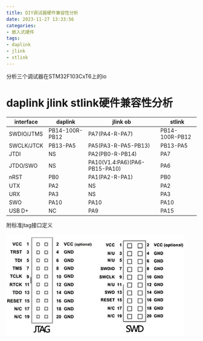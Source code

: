 ```yaml
---
title: DIY调试器硬件兼容性分析
date: 2023-11-27 13:33:56
categories:
- 嵌入式硬件
tags:
- daplink
- jlink
- stlink
---
```


分析三个调试器在STM32F103CxT6上的io

<!-- more -->

# daplink jlink stlink硬件兼容性分析

| interface  | daplink        | jlink ob                      | stlink         |
| ---------- | -------------- | ----------------------------- | -------------- |
| SWDIO/JTMS | PB14-100R-PB12 | PA7(PA4-R-PA7)                | PB14-100R-PB12 |
| SWCLK/JTCK | PB13-PA5       | PA5(PA3-R-PA5-PB13)           | PB13-PA5       |
| JTDI       | NS             | PA2(PB0-R-PB14)               | PA7            |
| JTDO/SWO   | NS             | PA10(V1.4:PA6)(PA6-PB15-PA10) | PA6            |
| nRST       | PB0            | PA1(PA2-R-PA1)                | PB0            |
| UTX        | PA2            | NS                            | PA2            |
| URX        | PA3            | NS                            | PA3            |
| SWO        | PA10           | PA10                          | PA10           |
| USB D+     | NC             | PA9                           | PA15           |

附标准jtag接口定义

![jtag/swd](../img/generic_jtag_swd_connector.jpg)